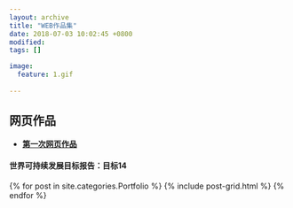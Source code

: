 ```yaml
---
layout: archive
title: "WEB作品集"
date: 2018-07-03 10:02:45 +0800
modified:
tags: []

image: 
  feature: 1.gif
  
---
```

 
## 网页作品 
* [**第一次网页作品**](http://niniupiwofu.github.io/Portfolio/web/web.html)


#### 世界可持续发展目标报告：目标14
 
 
 
<div class="tiles">
{% for post in site.categories.Portfolio %}
{% include post-grid.html %}
{% endfor %}
</div><!-- /.tiles 把所有categories 有 portfolio 的列出来-->